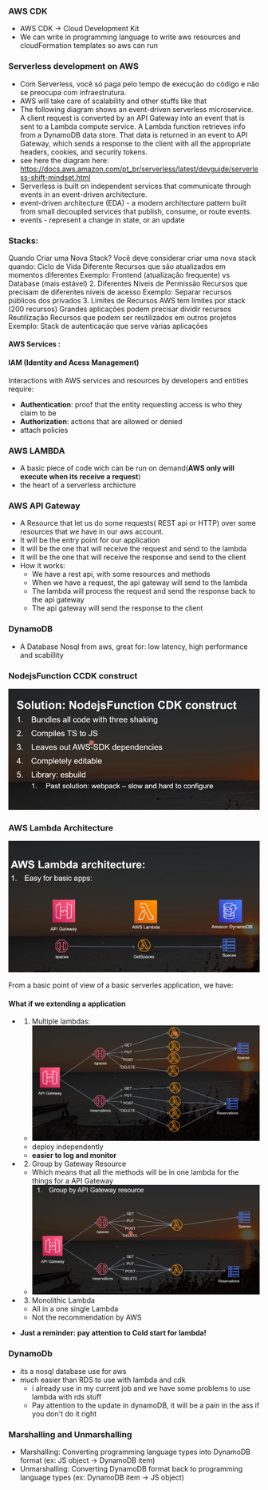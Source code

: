 ### AWS CDK 
- AWS CDK -> Cloud Development Kit
- We can write in programming language to write aws resources and cloudFormation templates so aws can run 

### Serverless development on AWS 
- Com Serverless, você só paga pelo tempo de execução do código e não se preocupa com infraestrutura.
- AWS will take care of scalability and other stuffs like that  
- The following diagram shows an event-driven serverless microservice. A client request is converted by an API Gateway into an event that is sent to a Lambda compute service. A Lambda function retrieves info from a DynamoDB data store. That data is returned in an event to API Gateway, which sends a response to the client with all the appropriate headers, cookies, and security tokens.
- see here the diagram here: https://docs.aws.amazon.com/pt_br/serverless/latest/devguide/serverless-shift-mindset.html
- Serverless is built on independent services that communicate through events in an event-driven architecture.
- event-driven architecture (EDA) - a modern architecture pattern built from small decoupled services that publish, consume, or route events.
- events - represent a change in state, or an update

### Stacks:

Quando Criar uma Nova Stack?
Você deve considerar criar uma nova stack quando:
Ciclo de Vida Diferente Recursos que são atualizados em momentos diferentes
Exemplo: Frontend (atualização frequente) vs Database (mais estável)
2. Diferentes Níveis de Permissão
Recursos que precisam de diferentes níveis de acesso
Exemplo: Separar recursos públicos dos privados
3. Limites de Recursos
AWS tem limites por stack (200 recursos)
Grandes aplicações podem precisar dividir recursos
Reutilização
Recursos que podem ser reutilizados em outros projetos
Exemplo: Stack de autenticação que serve várias aplicações

#### AWS Services :

#### IAM (Identity and Acess Management)
Interactions with AWS services and resources by developers and entities require:

  - **Authentication**: proof that the entity requesting access is who they claim to be
  - **Authorization**: actions that are allowed or denied
  - attach policies 
  
### AWS LAMBDA
- A basic piece of code wich can be run on demand(**AWS only will execute when its receive a request**)
- the heart of a serverless archicture

### AWS API Gateway 
- A Resource that let us do some requests( REST api or HTTP) over some resources that we have in our aws account.
- It will be the entry point for our application
- It will be the one that will receive the request and send to the lambda
- It will be the one that will receive the response and send to the client
- How it works:
  - We have a rest api, with some resources and methods
  - When we have a request, the api gateway will send to the lambda
  - The lambda will process the request and send the response back to the api gateway
  - The api gateway will send the response to the client
  

### DynamoDB 
- A Database Nosql from aws, great for: low latency, high performance and scabillity 

###  NodejsFunction CCDK construct 
![alt text](image.png)

### AWS Lambda Architecture 
![alt text](image-1.png)

From a basic point of view of a basic serverles application, we have: 

#### What if we extending a application 

- 1. Multiple lambdas:
  - ![alt text](image-2.png)
  - deploy independently
  - **easier to log and monitor**

- 2. Group by Gateway Resource 
  - Which means that all the methods will be in one lambda for the things for a API Gateway 
  - ![alt text](image-3.png)

- 3. Monolithic Lambda
  - All in a one single Lambda
  - Not the recommendation by AWS

- **Just a reminder: pay attention to Cold start for lambda!**

### DynamoDb 
- its a nosql database use for aws
- much easier than RDS to use with lambda and cdk 
  - i already use in my current job and we have some problems to use lambda with rds stuff
  -  Pay attention to the update in dynamoDB, it will be a pain in the ass if you don't do it right

### Marshalling and Unmarshalling
- Marshalling: Converting programming language types into DynamoDB format (ex: JS object -> DynamoDB item)
- Unmarshalling: Converting DynamoDB format back to programming language types (ex: DynamoDB item -> JS object)